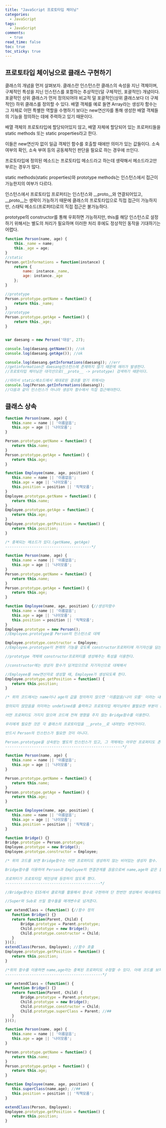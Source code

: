 ```yaml
---
title: "JavaScript 프로토타입 체이닝"
categories:
  - JavaScript
tags:
  - JavaScript
comments:
  - true
read_time: false
toc: true
toc_sticky: true
---
```


## 프로토타입 체이닝으로 클래스 구현하기

클래스의 개념을 먼저 살펴보자. 클래스란 인스턴스란 클래스의 속성을 지닌 객체이며, 구체적인 특성을 지닌 인스턴스를 포함하는 추상적인(덜 구체적인, 포괄적인) 개념이다.
포괄적인 상위 클래스가 먼저 정의되어야 비교적 덜 포괄적인(상위 클래스보다 더 구체적인) 하위 클래스를 정의할 수 있다.
배열 객체를 예로 들면 Array라는 생성자 함수는 그 자체로 어떤 특별한 역할을 수행하기 보다는 new연산자를 통해 생성한 배열 객체들의 기능을 정의하는 데에 주력하고 있기 때문이다.

배열 객체의 프로토타입에 할당되어있지 않고, 배열 자체에 할당되어 있는 프로퍼티들을 static methods 또는 static properties라고 한다.

이들은 new연산자 없이 일급 객체인 함수를 호출할 때에만 의미가 있는 값들이다. 소속 여부의 확인, 소속 부여 등의 공동체적인 판단을 필요로 하는 경우에 쓰인다.

프로토타입에 정의된 메소드는 프로토타입 메소드라고 하는데 생략해서 메소드라고만 부르는 경우가 많다.

static methods(static properties)와 prototype methods는 인스턴스에서 접근이 가능한지의 여부가 다르다. 

인스턴스에서 프로토타입 프로퍼티는 인스턴스와 __proto__와 연결되어있고, __proto__는 생략이 가능하기 때문에 클래스의 프로토타입으로 직접 접근이 가능하지만, 스태틱 메소드(프로퍼티)로의 직접 접근은 불가능하다.

prototype의 constructor를 통해 우회하면 가능하지만, this를 해당 인스턴스로 설정하기 위해서는 별도의 처리가 필요하며 이러한 처리 후에도 정상적인 동작을 기대하기는 어렵다.

```js
function Person(name, age) {
    this._name = name;
    this._age = age;
}
//static
Person.getInformations = function(instance) {
    return {
        name: instance._name,
        age: instance._age
    };
}

//prototype
Person.prototype.getName = function() {
    return this._name;
}
//prototype
Person.prototype.getAge = function() {
    return this._age;
}


var daesang = new Person('대상', 27);

console.log(daesang.getName()); //ok
console.log(daesang.getAge()); //ok

console.log(daesang.getInformations(daesang)); //err
//getinformation은 daesang인스턴스에 존재하지 않기 때문에 에러가 발생한다.
//프로토타입 체이닝은 대각선으로(__proto__ -> prototype) 검색하기 때문이다.

//따라서 static메소드에서 제대로된 결과를 얻기 위해서는
console.log(Person.getInformations(daesang));
//다음과 같이 인스턴스가 아니라 생성자 함수에서 직접 접근해야한다.
```
 

## 클래스 상속

 ```js
function Person(name, age) {
    this.name = name || '이름없음';
    this.age = age || '나이모름';
}

Person.prototype.getName = function() {
    return this.name;
}
Person.prototype.getAge = function() {
    return this.age;
}

function Employee(name, age, position) {
    this.name = name || '이름없음';
    this.age = age || '나이모름';
    this.position = position || '직책모름';
}
Employee.prototype.getName = function() {
    return this.name;
}
Employee.prototype.getAge = function() {
    return this.age;
}
Employee.prototype.getPosition = function() {
    return this.position;
}

/* 중복되는 메소드가 있다.(getName, getAge)
---------------------------------------*/

function Person(name, age) {
    this.name = name || '이름없음';
    this.age = age || '나이모름';
}
Person.prototype.getName = function() {
    return this.name;
}
Person.prototype.getAge = function() {
    return this.age;
}

function Employee(name, age, position) {//생성자함수
    this.name = name || '이름없음';
    this.age = age || '나이모름';
    this.position = position || '직책모름';
}
Employee.prototype = new Person();
//Employee.prototype을 Person의 인스턴스로 대체

Employee.prototype.constructor = Employee;
//Employee.prototype이 본래의 기능을 갖도록 constructor프로퍼티에 자기자신을 담는다.

//prototype 객체에 constructor프로퍼티를 생성해주는 특성을 이용한다.

//constructor에는 생성자 함수가 담겨있으므로 자기자신으로 대체해서 

//Employee를 new연산자로 생성할 때, Employee가 생성되도록 한다.
Employee.prototype.getPosition = function() {
    return this.position;
}

/* 위의 코드에서는 name이나 age의 값을 정의하지 않으면 '이름없음/나이 모름' 이라는 내용이 출력된다.

정의되지 않았음을 의미하는 undefined를 출력하고 프로토타입 체이닝에서 불필요한 부분이 등장하지 않게 하기 위해서

어떤 프로퍼티도 가지지 않으며 코드에 전혀 영향을 주지 않는 Bridge함수를 이용한다.

우리에게 필요한 것은 각 클래스의 프로토타입을 __proto__로 내려받는 무언가이다. 

반드시 Person의 인스턴스가 필요한 것이 아니다.

Person.prototype을 상속받는 별도의 인스턴스가 있고, 그 객체에는 아무런 프로퍼티도 존재하지 않으면 우리가 원하는 것을 이뤄낼 수 있다.
-----------------------------------------------------*/

function Person(name, age) {
    this.name = name || '이름없음';
    this.age = age || '나이모름';
}

Person.prototype.getName = function() {
    return this.name;
}
Person.prototype.getAge = function() {
    return this.age;
}

function Employee(name, age, position) {
    this.name = name || '이름없음';
    this.age = age || '나이모름';
    this.position = position || '직책모름';
}

function Bridge() {}
Bridge.prototype = Person.prototype;
Employee.prototype = new Bridge();
Employee.prototype.constructor = Employee;

/* 위의 코드를 보면 Bridge함수는 어떤 프로퍼티도 생성하지 않는 비어있는 생성자 함수. 

Bridge함수를 이용하여 Person과 Employee의 연결관계를 끊음으로써 name,age와 같은 불필요한

프로퍼티가 프로토타입 체인상에 등장하지 않도록 했다.
-------------------------------------------*/

//Bridge함수는 ES5에서 클로저를 활용해서 함수로 구현하여 단 한번만 생성해서 재사용하도록 권장한다.

//Super와 Sub로 쓰일 함수들을 매개변수로 넘겨준다.

var extendClass = (function() {//함수 정의
    function Bridge() {}
    return function(Parent, Child) {
        Bridge.prototype = Parent.prototype;
        Child.prototype = new Bridge();
        Child.prototype.constructor = Child;
    }
})();
extendClass(Person, Employee); //함수 호출
Employee.prototype.getPosition = function() {
    return this.position;
}

/*위의 함수를 이용하면 name,age라는 중복된 프로퍼티도 수정할 수 있다. 아래 코드를 보자.
--------------------------------------------*/

var extendClass = (function() {
    function Bridge() {}
    return function(Parent, Child) {
        Bridge.prototype = Parent.prototype;
        Child.prototype = new Bridge();
        Child.prototype.constructor = Child;
        Child.prototype.superClass = Parent; //##
    }
})();

function Person(name, age) {
    this.name = name || '이름없음';
    this.age = age || '나이모름';
}

Person.prototype.getName = function() {
    return this.name;
}
Person.prototype.getAge = function() {
    return this.age;
}

function Employee(name, age, position) {
    this.superClass(name,age); //##
    this.position = position || '직책모름';
}

extendClass(Person, Employee); 
Employee.prototype.getPosition = function() {
    return this.position;
}
```

